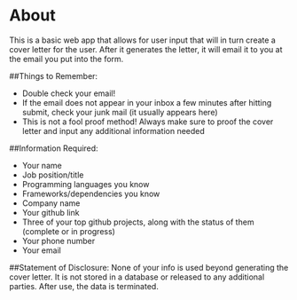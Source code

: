 # About
This is a basic web app that allows for user input that will in turn create a cover letter for the user. After it generates the letter, it will email it to you at the email you put into the form.

##Things to Remember:
- Double check your email!
- If the email does not appear in your inbox a few minutes after hitting submit, check your junk mail (it usually appears here)
- This is not a fool proof method! Always make sure to proof the cover letter and input any additional information needed

##Information Required:
- Your name
- Job position/title
- Programming languages you know
- Frameworks/dependencies you know
- Company name
- Your github link
- Three of your top github projects, along with the status of them (complete or in progress)
- Your phone number
- Your email

##Statement of Disclosure:
None of your info is used beyond generating the cover letter. It is not stored in a database or released to any additional parties. After use, the data is terminated.
